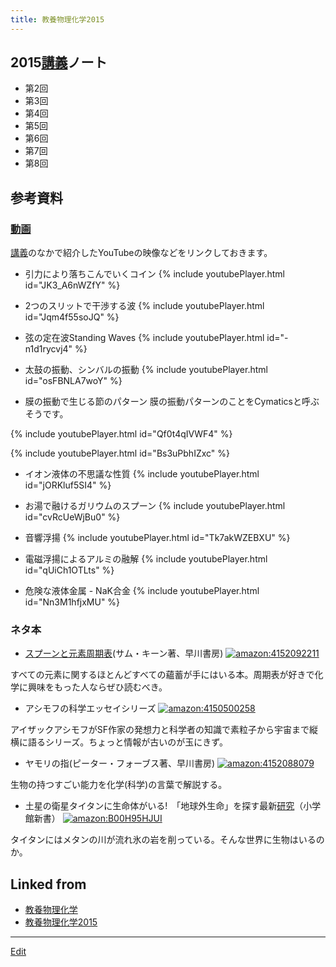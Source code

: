 ```yaml
---
title: 教養物理化学2015
---
```


## 2015[講義](/講義)ノート

<!-- 今年はスライドを[WebClass](https://webclass.el.okayama-u.ac.jp)に置いています。 -->
* 第2回 [](http://theochem.chem.okayama-u.ac.jp/vitroid/教養物理化学2015/2015-10-9note2.pdf)
* 第3回 [](http://theochem.chem.okayama-u.ac.jp/vitroid/教養物理化学2015/2015-10-16note3.pdf)
* 第4回 [](http://theochem.chem.okayama-u.ac.jp/vitroid/教養物理化学2015/2015-10-23note4.pdf)
* 第5回 [](http://theochem.chem.okayama-u.ac.jp/vitroid/教養物理化学2015/2015-10-30note5.pdf)
* 第6回 [](http://theochem.chem.okayama-u.ac.jp/vitroid/教養物理化学2015/2015-11-13note6.pdf)
* 第7回 [](http://theochem.chem.okayama-u.ac.jp/vitroid/教養物理化学2015/2015-11-27note7.pdf)
* 第8回 [](http://theochem.chem.okayama-u.ac.jp/vitroid/教養物理化学2015/2015-12-04note8.pdf)
<!-- *第9回 [](http://theochem.chem.okayama-u.ac.jp/vitroid/教養物理化学2015/2014-11-28note9.pdf) -->
<!-- *第10回 [](http://theochem.chem.okayama-u.ac.jp/vitroid/教養物理化学2015/2014-12-12note10.pdf) -->
<!-- *第11回 [](http://theochem.chem.okayama-u.ac.jp/vitroid/教養物理化学2015/2014-12-19note11.pdf) -->
<!-- *第12回 [](http://theochem.chem.okayama-u.ac.jp/vitroid/教養物理化学2015/2015-01-09note12.pdf) -->
<!-- *第13回 [](http://theochem.chem.okayama-u.ac.jp/vitroid/教養物理化学2015/2015-01-23note13.pdf) -->

## 参考資料


### [動画](/動画)

[講義](/講義)のなかで紹介したYouTubeの映像などをリンクしておきます。

* 引力により落ちこんでいくコイン
{% include youtubePlayer.html id="JK3_A6nWZfY" %}

* 2つのスリットで干渉する波
{% include youtubePlayer.html id="Jqm4f55soJQ" %}

* 弦の定在波Standing Waves
{% include youtubePlayer.html id="-n1d1rycvj4" %}

* 太鼓の振動、シンバルの振動
{% include youtubePlayer.html id="osFBNLA7woY" %}

* 膜の振動で生じる節のパターン
膜の振動パターンのことをCymaticsと呼ぶそうです。

{% include youtubePlayer.html id="Qf0t4qIVWF4" %}

{% include youtubePlayer.html id="Bs3uPbhIZxc" %}

* イオン液体の不思議な性質
{% include youtubePlayer.html id="jORKluf5SI4" %}

* お湯で融けるガリウムのスプーン
{% include youtubePlayer.html id="cvRcUeWjBu0" %}

* 音響浮揚
{% include youtubePlayer.html id="Tk7akWZEBXU" %}

* 電磁浮揚によるアルミの融解
{% include youtubePlayer.html id="qUiCh1OTLts" %}

* 危険な液体金属 - NaK合金
{% include youtubePlayer.html id="Nn3M1hfjxMU" %}

<!-- *氷の融け方(分子シミュレーション) -->
<!-- {% include youtubePlayer.html id="pIbn05mbV7M" %} -->
<!-- *水分子の運動(分子シミュレーション) -->
<!-- {% include youtubePlayer.html id="FtxLih3KeTA" %} -->
<!-- *CO2の臨界点と超臨界流体 -->
<!-- {% include youtubePlayer.html id="bE5l8c6PF9M" %} -->
<!-- *水とアルコールの混合過程(分子シミュレーション) -->
<!-- {% include youtubePlayer.html id="d4zMAkd0tBc" %} -->
<!-- *塩化水素HClとアンモニアNH3の気相反応(ブレンステッドの酸塩基反応) -->
<!-- {% include youtubePlayer.html id="U0M-Q65VQHs" %} -->

### ネタ本

* [スプーンと元素周期表](/スプーンと元素周期表)(サム・キーン著、早川書房)
[![amazon:4152092211](http://images-jp.amazon.com/images/P/4152092211.09.LZZZZZZZ.jpg)](http://www.amazon.co.jp/exec/obidos/ASIN/4152092211)

すべての元素に関するほとんどすべての蘊蓄が手にはいる本。周期表が好きで化学に興味をもった人ならぜひ読むべき。

* アシモフの科学エッセイシリーズ
[![amazon:4150500258](http://images-jp.amazon.com/images/P/4150500258.09.LZZZZZZZ.jpg)](http://www.amazon.co.jp/exec/obidos/ASIN/4150500258)

アイザックアシモフがSF作家の発想力と科学者の知識で素粒子から宇宙まで縦横に語るシリーズ。ちょっと情報が古いのが玉にきず。

* ヤモリの指(ピーター・フォーブス著、早川書房)
[![amazon:4152088079](http://images-jp.amazon.com/images/P/4152088079.09.LZZZZZZZ.jpg)](http://www.amazon.co.jp/exec/obidos/ASIN/4152088079)

生物の持つすごい能力を化学(科学)の言葉で解説する。

* 土星の衛星タイタンに生命体がいる!　「地球外生命」を探す最新[研究](/研究)（小学館新書）
[![amazon:B00H95HJUI](http://images-jp.amazon.com/images/P/B00H95HJUI.09.LZZZZZZZ.jpg)](http://www.amazon.co.jp/exec/obidos/ASIN/B00H95HJUI)

タイタンにはメタンの川が流れ氷の岩を削っている。そんな世界に生物はいるのか。



## Linked from

* [教養物理化学](/教養物理化学)
* [教養物理化学2015](/教養物理化学2015)


----

[Edit](https://github.com/vitroid/vitroid.github.io/edit/master/MD/教養物理化学2015.md)

